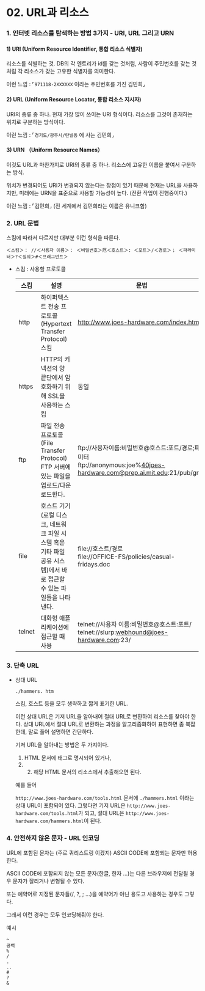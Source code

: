 # 02. URL과 리소스

### 1. 인터넷 리소스를 탐색하는 방법 3가지 - URI, URL 그리고 URN
#### 1) URI (Uniform Resource Identifier, 통합 리소스 식별자)

리소스를 식별하는 것. DB의 각 엔트리가 id를 갖는 것처럼, 사람이 주민번호를 갖는 것처럼 각 리소스가 갖는 고유한 식별자를 의미한다.

이런 느낌 : ⌜`971118-2XXXXXX` 이라는 주민번호를 가진 김민희⌟


#### 2) URL (Uniform Resource Locator, 통합 리소스 지시자)

URI의 종류 중 하나. 현재 가장 많이 쓰이는 URI 형식이다. 리소스를 그것이 존재하는 위치로 구분하는 방식이다.

이런 느낌 : ⌜`경기도/광주시/탄벌동` 에 사는 김민희⌟



#### 3) URN （Uniform Resource Names）

이것도 URL과 마찬가지로 URI의 종류 중 하나. 리소스에 고유한 이름을 붙여서 구분하는 방식.

위치가 변경되어도 URI가 변경되지 않는다는 장점이 있기 때문에 현재는 URL을 사용하지만, 미래에는 URN을 표준으로 사용할 가능성이 높다. (전환 작업이 진행중이다.)

이런 느낌 : ⌜김민희⌟ (전 세계에서 김민희라는 이름은 유니크함)



### 2. URL 문법
스킴에 따라서 다르지만 대부분 이런 형식을 따른다.
```
＜스킴＞： //＜사용자 이름＞： ＜비밀번호＞厄＜호스트＞: ＜포트＞/＜경로＞； ＜파라미터＞?＜질의＞#＜프래그먼트＞
```

- 스킴 : 사용할 프로토콜
  
  | 스킴 | 설명 | 문법 |
  | --- | --- | --- |
  | http | 하이퍼텍스트 전송 프로토콜(Hypertext Transfer Protocol) 스킴 | http://www.joes-hardware.com/index.html |
  | https | HTTP의 커넥션의 양 끝단에서 암호화하기 위해 SSL을 사용하는 스킴 | 동일 |
  | ftp | 파일 전송 프로토콜(File Transfer Protocol) <br>FTP 서버에 있는 파일을 업로드/다운로드한다. | ftp://사용자이름:비밀번호@호스트:포트/경로;파라미터<br>ftp://anonymous:joe%40joes-hardware.com@prep.ai.mit.edu:21/pub/gnu/ |
  | file | 호스트 기기(로컬 디스크, 네트워크 파일 시스템 혹은 기타 파일 공유 시스템)에서 바로 접근할 수 있는 파일들을 나타낸다. | file://호스트/경로<br>file://OFFICE-FS/policies/casual-fridays.doc |
  | telnet | 대화형 애플리케이션에 접근할 때 사용 | telnet://사용자 이름:비밀번호@호스트:포트/<br>telnet://slurp:webhound@joes-hardware.com:23/ |

### 3. 단축 URL
- 상대 URL
  ```
  ./hammers. htm
  ```
  스킴, 호스트 등을 모두 생략하고 짧게 표기한 URL.
  
  이런 상대 URL은 기저 URL을 알아내어 절대 URL로 변환하여 리소스를 찾아야 한다.
  상대 URL에서 절대 URL로 변환하는 과정을 알고리즘화하여 표현하면 좀 복잡한데, 말로 풀어 설명하면 간단하다.
  
  기저 URL을 알아내는 방법은 두 가지이다.

  1. HTML 문서에 <BASE> 태그로 명시되어 있거나, <br>
  2. 2. 해당 HTML 문서의 리소스에서 추출해오면 된다.
    
  예를 들어
  
  `http://www.joes-hardware.com/tools.html` 문서에 `./hammers.html` 이라는 상대 URL이 포함되어 있다.
  그렇다면 기저 URL은 `http://www.joes-hardware.com/tools.html`가 되고, 절대 URL은 `http://www.joes-hardware.com/hammers.html`이 된다.


### 4. 안전하지 않은 문자 - URL 인코딩

URL에 포함된 문자는 (주로 쿼리스트링 이겠지) ASCII CODE에 포함되는 문자만 허용한다.

ASCII CODE에 포함되지 않는 모든 문자(한글, 한자 ...)는 다른 브라우저에 전달될 경우 문자가 잘리거나 변형될 수 있다.

또는 예약어로 지정된 문자들(/, ?, ; ...)을 예약어가 아닌 용도고 사용하는 경우도 그렇다.

그래서 이런 경우는 모두 인코딩해줘야 한다.

예시

```
~
공백
%
/
.
..
#
?
&
```
